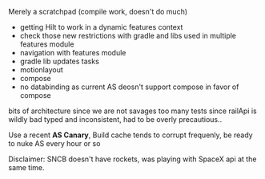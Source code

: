 
Merely a scratchpad (compile work, doesn't do much)

- getting Hilt to work in a dynamic features context
- check those new restrictions with gradle and libs used in multiple features module
- navigation with features module
- gradle lib updates tasks
- motionlayout
- compose
- no databinding as current AS deosn't support compose in favor of compose

bits of architecture since we are not savages
too many tests since railApi is wildly bad typed and inconsistent, had to be overly precautious..

Use a recent **AS Canary**, Build cache tends to corrupt frequenly, be ready to nuke AS every hour or so

Disclaimer:
SNCB doesn't have rockets, was playing with SpaceX api at the same time.
